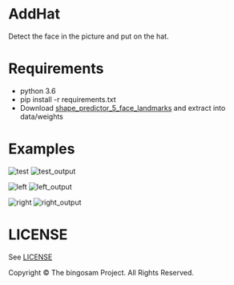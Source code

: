 # AddHat

Detect the face in the picture and put on the hat.

# Requirements

- python 3.6
- pip install -r requirements.txt
- Download [shape_predictor_5_face_landmarks](http://dlib.net/files/shape_predictor_5_face_landmarks.dat.bz2) and extract into data/weights

# Examples

![test](data/images/test.jpg)  ![test_output](data/result/test.jpg)

![left](data/images/left.jpg)  ![left_output](data/result/left.jpg)

![right](data/images/right.jpg)  ![right_output](data/result/right.jpg)

# LICENSE

See [LICENSE](LICENSE)

Copyright © The bingosam Project. All Rights Reserved.